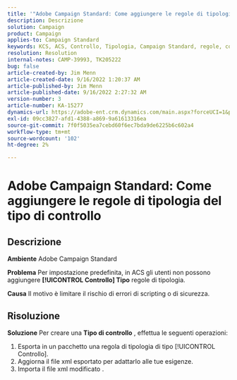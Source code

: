 ```yaml
---
title: '"Adobe Campaign Standard: Come aggiungere le regole di tipologia del tipo di controllo'''
description: Descrizione
solution: Campaign
product: Campaign
applies-to: Campaign Standard
keywords: KCS, ACS, Controllo, Tipologia, Campaign Standard, regole, come, aggiungere
resolution: Resolution
internal-notes: CAMP-39993, TK205222
bug: false
article-created-by: Jim Menn
article-created-date: 9/16/2022 1:20:37 AM
article-published-by: Jim Menn
article-published-date: 9/16/2022 2:27:32 AM
version-number: 3
article-number: KA-15277
dynamics-url: https://adobe-ent.crm.dynamics.com/main.aspx?forceUCI=1&pagetype=entityrecord&etn=knowledgearticle&id=7b5e60c4-5d35-ed11-9db1-0022480866ad
exl-id: 09cc3827-afd1-4388-a869-9a61613316ea
source-git-commit: 7f0f5035ea7cebd60f6ec7bda9de6225b6c602a4
workflow-type: tm+mt
source-wordcount: '102'
ht-degree: 2%

---
```


# Adobe Campaign Standard: Come aggiungere le regole di tipologia del tipo di controllo

## Descrizione


<b>Ambiente</b>
Adobe Campaign Standard

<b>Problema</b>
Per impostazione predefinita, in ACS gli utenti non possono aggiungere <b>[!UICONTROL Controllo] Tipo</b> regole di tipologia.

<b>Causa</b>
Il motivo è limitare il rischio di errori di scripting o di sicurezza.


## Risoluzione


<b>Soluzione</b>
Per creare una <b>Tipo di controllo</b> , effettua le seguenti operazioni:

1. Esporta in un pacchetto una regola di tipologia di tipo [!UICONTROL Controllo].
2. Aggiorna il file xml esportato per adattarlo alle tue esigenze.
3. Importa il file xml modificato .
